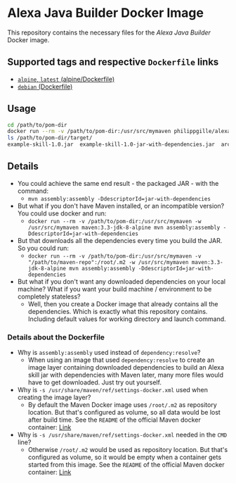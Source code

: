 **Alexa Java Builder** Docker Image
===================================

This repository contains the necessary files for the *Alexa Java Builder* Docker image.

Supported tags and respective `Dockerfile` links
------------------------------------------------

- [`alpine`, `latest` (alpine/Dockerfile)](https://github.com/philippgille/alexa-java-builder/blob/master/alpine/Dockerfile)
- [`debian` (Dockerfile)](https://github.com/philippgille/alexa-java-builder/blob/master/Dockerfile)

Usage
-----

```bash
cd /path/to/pom-dir
docker run --rm -v /path/to/pom-dir:/usr/src/mymaven philippgille/alexa-java-builder
ls /path/to/pom-dir/target/
example-skill-1.0.jar  example-skill-1.0-jar-with-dependencies.jar  archive-tmp  classes  generated-sources  maven-archiver  maven-status
```

Details
-------

- You could achieve the same end result - the packaged JAR - with the command:
    - `mvn assembly:assembly -DdescriptorId=jar-with-dependencies`
- But what if you don't have Maven installed, or an incompatible version? You could use docker and run:
    - `docker run --rm -v /path/to/pom-dir:/usr/src/mymaven -w /usr/src/mymaven maven:3.3-jdk-8-alpine mvn assembly:assembly -DdescriptorId=jar-with-dependencies`
- But that downloads all the dependencies every time you build the JAR. So you could run:
    - `docker run --rm -v /path/to/pom-dir:/usr/src/mymaven -v "/path/to/maven-repo":/root/.m2 -w /usr/src/mymaven maven:3.3-jdk-8-alpine mvn assembly:assembly -DdescriptorId=jar-with-dependencies`
- But what if you don't want any downloaded dependencies on your local machine? What if you want your build machine / environment to be completely stateless?
    - Well, then you create a Docker image that already contains all the dependencies. Which is exactly what this repository contains. Including default values for working directory and launch command.

### Details about the Dockerfile

- Why is `assembly:assembly` used instead of `dependency:resolve`?
    - When using an image that used `dependency:resolve` to create an image layer containing downloaded dependencies to build an Alexa skill jar with dependencies with Maven later, many more files would have to get downloaded. Just try out yourself.
- Why is `-s /usr/share/maven/ref/settings-docker.xml` used when creating the image layer?
    - By default the Maven Docker image uses `/root/.m2` as repository location. But that's configured as volume, so all data would be lost after build time. See the `README` of the official Maven docker container: [Link](https://github.com/carlossg/docker-maven/blob/master/README.md)
- Why is `-s /usr/share/maven/ref/settings-docker.xml` needed in the `CMD` line?
    - Otherwise `/root/.m2` would be used as repository location. But that's configured as volume, so it would be empty when a container gets started from this image. See the `README` of the official Maven docker container: [Link](https://github.com/carlossg/docker-maven/blob/master/README.md)